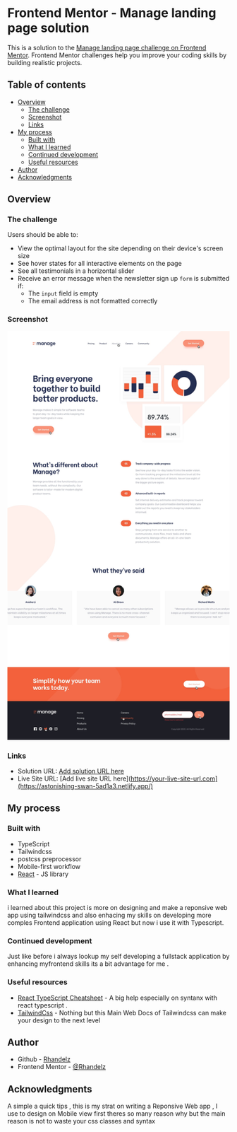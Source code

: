 # Frontend Mentor - Manage landing page solution

This is a solution to the [Manage landing page challenge on Frontend Mentor](https://www.frontendmentor.io/challenges/manage-landing-page-SLXqC6P5). Frontend Mentor challenges help you improve your coding skills by building realistic projects.

## Table of contents

- [Overview](#overview)
  - [The challenge](#the-challenge)
  - [Screenshot](#screenshot)
  - [Links](#links)
- [My process](#my-process)
  - [Built with](#built-with)
  - [What I learned](#what-i-learned)
  - [Continued development](#continued-development)
  - [Useful resources](#useful-resources)
- [Author](#author)
- [Acknowledgments](#acknowledgments)

## Overview

### The challenge

Users should be able to:

- View the optimal layout for the site depending on their device's screen size
- See hover states for all interactive elements on the page
- See all testimonials in a horizontal slider
- Receive an error message when the newsletter sign up `form` is submitted if:
  - The `input` field is empty
  - The email address is not formatted correctly

### Screenshot

![](./public/active-states.jpg)

### Links

- Solution URL: [Add solution URL here](https://your-solution-url.com)
- Live Site URL: [Add live site URL here](https://your-live-site-url.com](https://astonishing-swan-5ad1a3.netlify.app/)

## My process

### Built with

- TypeScript
- Tailwindcss
- postcss preprocessor
- Mobile-first workflow
- [React](https://reactjs.org/) - JS library

### What I learned

i learned about this project is more on designing and make a reponsive web app using tailwindcss and also enhacing my skills on developing more comples Frontend application using React but now i use it with Typescript.

### Continued development

Just like before i always lookup my self developing a fullstack application by enhancing myfrontend skills its a bit advantage for me .

### Useful resources

- [React TypeScript Cheatsheet](https://react-typescript-cheatsheet.netlify.app/) - A big help especially on syntanx with react typescript .
- [TailwindCss](https://tailwindcss.com/) - Nothing but this Main Web Docs of Tailwindcss can make your design to the next level

## Author

- Github - [Rhandelz](https://github.com/Rhandelz)
- Frontend Mentor - [@Rhandelz](https://www.frontendmentor.io/profile/Rhandelz)

## Acknowledgments

A simple a quick tips , this is my strat on writing a Reponsive Web app , I use to design on Mobile view first theres so many reason why but the main reason is not to waste your css classes and syntax
